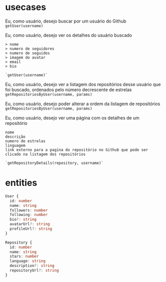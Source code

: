 # usecases

Eu, como usuário, desejo buscar por um usuário do Github
`getUser(username)`

Eu, como usuário, desejo ver os detalhes do usuário buscado
```
> nome 
> numero de seguidores 
> numero de seguidos 
> imagem do avatar 
> email 
> bio

`getUser(username)`
```

Eu, como usuário, desejo ver a listagem dos repositórios desse usuário que foi buscado, ordenados pelo número decrescente de estrelas
`getRepositoriesByUser(username, params)`

Eu, como usuário, desejo poder alterar a ordem da listagem de repositórios
`getRepositoriesByUser(username, params)`

Eu, como usuário, desejo ver uma página com os detalhes de um repositório
```
nome
descrição
numero de estrelas
linguagem
link externo para a pagina do repositório no Github que pode ser clicado na listagem dos repositórios

`getRepositoryDetails(repository, username)`
```


# entities

```ts 
User {
  id: number
  name: string
  followers: number
  following: number
  bio?: string
  avatarUrl?: string
  profileUrl?: string
}
```

```ts
Repository {
  id: number  
  name: string  
  stars: number  
  language: string  
  description?: string  
  repositoryUrl?: string
}
```

